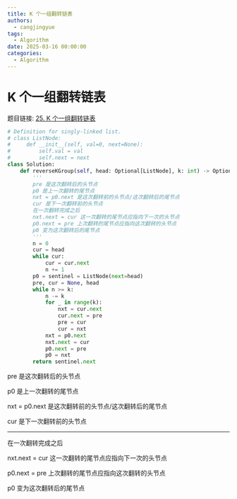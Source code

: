 ```yaml
---
title: K 个一组翻转链表
authors:
  - cangjingyue
tags:
  - Algorithm
date: 2025-03-16 00:00:00
categories:
  - Algorithm
---
```


# K 个一组翻转链表

题目链接: [25. K 个一组翻转链表](https://leetcode.cn/problems/reverse-nodes-in-k-group/)

```python
# Definition for singly-linked list.
# class ListNode:
#     def __init__(self, val=0, next=None):
#         self.val = val
#         self.next = next
class Solution:
    def reverseKGroup(self, head: Optional[ListNode], k: int) -> Optional[ListNode]:
        '''
        pre 是这次翻转后的头节点
        p0 是上一次翻转的尾节点
        nxt = p0.next 是这次翻转前的头节点/这次翻转后的尾节点
        cur 是下一次翻转前的头节点
        在一次翻转完成之后
        nxt.next = cur 这一次翻转的尾节点应指向下一次的头节点
        p0.next = pre 上次翻转的尾节点应指向这次翻转的头节点
        p0 变为这次翻转后的尾节点
        '''
        n = 0
        cur = head
        while cur:
            cur = cur.next
            n += 1
        p0 = sentinel = ListNode(next=head)
        pre, cur = None, head
        while n >= k:
            n -= k
            for _ in range(k):  
                nxt = cur.next
                cur.next = pre
                pre = cur
                cur = nxt
            nxt = p0.next
            nxt.next = cur
            p0.next = pre
            p0 = nxt
        return sentinel.next
```

pre 是这次翻转后的头节点

p0 是上一次翻转的尾节点

nxt = p0.next 是这次翻转前的头节点/这次翻转后的尾节点

cur 是下一次翻转前的头节点

---

在一次翻转完成之后

nxt.next = cur 这一次翻转的尾节点应指向下一次的头节点

p0.next = pre 上次翻转的尾节点应指向这次翻转的头节点

p0 变为这次翻转后的尾节点
